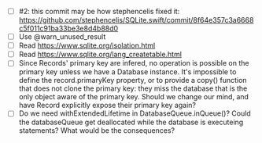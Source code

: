 - [ ] #2: this commit may be how stephencelis fixed it: https://github.com/stephencelis/SQLite.swift/commit/8f64e357c3a6668c5f011c91ba33be3e8d4b88d0
- [ ] Use @warn_unused_result
- [ ] Read https://www.sqlite.org/isolation.html
- [ ] Read https://www.sqlite.org/lang_createtable.html
- [ ] Since Records' primary key are infered, no operation is possible on the primary key unless we have a Database instance. It's impossible to define the record.primaryKey property, or to provide a copy() function that does not clone the primary key: they miss the database that is the only object aware of the primary key. Should we change our mind, and have Record explicitly expose their primary key again?
- [ ] Do we need withExtendedLifetime in DatabaseQueue.inQueue()? Could the databaseQueue get deallocated while the database is executeing statements? What would be the consequences?
